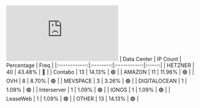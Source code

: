 ![Diagramm](https://github.com/obajay/StateSync-snapshots/blob/main/Projects/Source/1/README.md)
| Data Center | IP Count | Percentage | Freq |
|:------------:|:--------:|:-----------:|:-----:|
| HETZNER | 40 | 43.48% | 🔴 |
| Contabo | 13 | 14.13% | 🟢 |
| AMAZON | 11 | 11.96% | 🟢 |
| OVH | 8 | 8.70% | 🟢 |
| MEVSPACE | 3 | 3.26% | 🟢 |
| DIGITALOCEAN | 1 | 1.09% | 🟢 |
| Interserver | 1 | 1.09% | 🟢 |
| IONOS | 1 | 1.09% | 🟢 |
| LeaseWeb | 1 | 1.09% | 🟢 |
| OTHER | 13 | 14.13% | 🟢 |